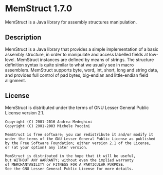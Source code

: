 # MemStruct 1.7.0

MemStruct is a Java library for assembly structures manipulation.

## Description

MemStruct is a Java library that provides a simple implementation of a basic assembly structure, in order to manipulate and access labelled fields at low-level. MemStruct instances are defined by means of strings. The structure definition syntax is quite similar to what we usually see in macro assemblers. MemStruct supports byte, word, int, short, long and string data, and provides full control of pad bytes, big-endian and little-endian field alignment.

## License

MemStruct is distributed under the terms of GNU Lesser General Public License version 2.1.

    Copyright (C) 2001-2016 Andrea Medeghini
    Copyright (C) 2001-2003 Michele Puccini    
    
    MemStruct is free software; you can redistribute it and/or modify it 
    under the terms of the GNU Lesser General Public License as published 
    by the Free Software Foundation; either version 2.1 of the License, 
    or (at your option) any later version.
    
    MemStruct is distributed in the hope that it will be useful,
    but WITHOUT ANY WARRANTY; without even the implied warranty 
    of MERCHANTABILITY or FITNESS FOR A PARTICULAR PURPOSE.  
    See the GNU Lesser General Public License for more details.
